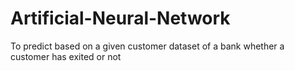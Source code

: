 # Artificial-Neural-Network
To predict based on a given customer dataset of a bank whether a customer has exited or not
